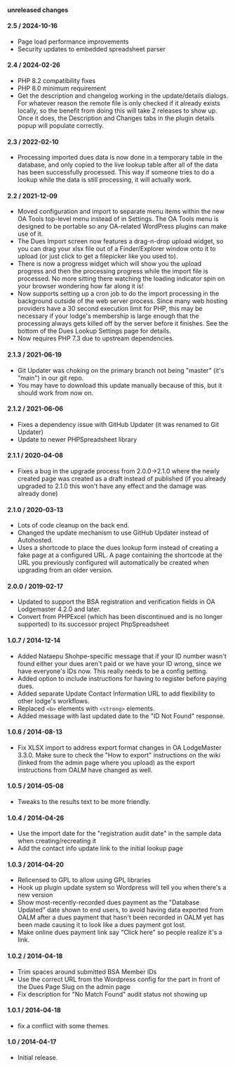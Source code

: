 #### unreleased changes

#### 2.5 / 2024-10-16

* Page load performance improvements
* Security updates to embedded spreadsheet parser

#### 2.4 / 2024-02-26

* PHP 8.2 compatibility fixes
* PHP 8.0 minimum requirement
* Get the description and changelog working in the update/details dialogs. For whatever reason the remote file is only checked if it already exists locally, so the benefit from doing this will take 2 releases to show up. Once it does, the Description and Changes tabs in the plugin details popup will populate correctly.

#### 2.3 / 2022-02-10

* Processing imported dues data is now done in a temporary table in the database, and only copied to the live lookup table after all of the data has been successfully processed. This way if someone tries to do a lookup while the data is still processing, it will actually work.

#### 2.2 / 2021-12-09

* Moved configuration and import to separate menu items within the new OA Tools top-level menu instead of in Settings. The OA Tools menu is designed to be portable so any OA-related WordPress plugins can make use of it.
* The Dues Import screen now features a drag-n-drop upload widget, so you can drag your xlsx file out of a Finder/Explorer window onto it to upload (or just click to get a filepicker like you used to).
* There is now a progress widget which will show you the upload progress and then the processing progress while the import file is processed. No more sitting there watching the loading indicator spin on your browser wondering how far along it is!
* Now supports setting up a cron job to do the import processing in the background outside of the web server process. Since many web hosting providers have a 30 second execution limit for PHP, this may be necessary if your lodge's membership is large enough that the processing always gets killed off by the server before it finishes. See the bottom of the Dues Lookup Settings page for details.
* Now requires PHP 7.3 due to upstream dependencies.

#### 2.1.3 / 2021-06-19

* Git Updater was choking on the primary branch not being "master" (it's "main") in our git repo.
* You may have to download this update manually because of this, but it should work from now on.

#### 2.1.2 / 2021-06-06

* Fixes a dependency issue with GitHub Updater (it was renamed to Git Updater)
* Update to newer PHPSpreadsheet library

#### 2.1.1 / 2020-04-08

* Fixes a bug in the upgrade process from 2.0.0->2.1.0 where the newly created page was created as a draft instead of published (if you already upgraded to 2.1.0 this won't have any effect and the damage was already done)

#### 2.1.0 / 2020-03-13

* Lots of code cleanup on the back end.
* Changed the update mechanism to use GitHub Updater instead of Autohosted.
* Uses a shortcode to place the dues lookup form instead of creating a fake page at a configured URL. A page containing the shortcode at the URL you previously configured will automatically be created when upgrading from an older version.

#### 2.0.0 / 2019-02-17

* Updated to support the BSA registration and verification fields in OA Lodgemaster 4.2.0 and later.
* Convert from PHPExcel (which has been discontinued and is no longer
  supported) to its successor project PhpSpreadsheet

#### 1.0.7 / 2014-12-14

* Added Nataepu Shohpe-specific message that if your ID number wasn't found
  either your dues aren't paid or we have your ID wrong, since we have
  everyone's IDs now.  This really needs to be a config setting.
* Added option to include instructions for having to register before paying dues.
* Added separate Update Contact Information URL to add flexibility to other lodge's workflows.
* Replaced `<b>` elements with `<strong>` elements.
* Added message with last updated date to the "ID Not Found" response.

#### 1.0.6 / 2014-08-13

* Fix XLSX import to address export format changes in OA LodgeMaster 3.3.0.
  Make sure to check the "How to export" instructions on the wiki (linked from
  the admin page where you upload) as the export instructions from OALM have
  changed as well.

#### 1.0.5 / 2014-05-08

* Tweaks to the results text to be more friendly.

#### 1.0.4 / 2014-04-26

* Use the import date for the "registration audit date" in the sample data when creating/recreating it
* Add the contact info update link to the initial lookup page

#### 1.0.3 / 2014-04-20

* Relicensed to GPL to allow using GPL libraries
* Hook up plugin update system so Wordpress will tell you when there's a new version
* Show most-recently-recorded dues payment as the "Database Updated" date shown to end users, to avoid having data exported from OALM after a dues payment that hasn't been recorded in OALM yet has been made causing it to look like a dues payment got lost.
* Make online dues payment link say "Click here" so people realize it's a link.

#### 1.0.2 / 2014-04-18

* Trim spaces around submitted BSA Member IDs
* Use the correct URL from the Wordpress config for the part in front of the
  Dues Page Slug on the admin page
* Fix description for "No Match Found" audit status not showing up

#### 1.0.1 / 2014-04-18

* fix a conflict with some themes

#### 1.0 / 2014-04-17

* Initial release.

